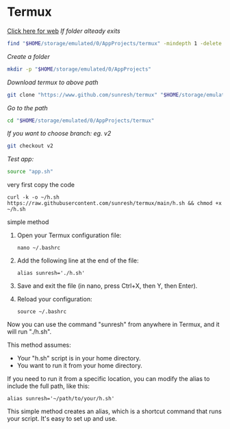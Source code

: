 # Termux
[Click here for web](https://www.github.com/sunresh)
*If folder alteady exits*
```bash
find "$HOME/storage/emulated/0/AppProjects/termux" -mindepth 1 -delete
```
*Create a folder*
```bash
mkdir -p "$HOME/storage/emulated/0/AppProjects"
```
*Download termux to above path*
```bash
git clone "https://www.github.com/sunresh/termux" "$HOME/storage/emulated/0/AppProjects/termux"
```
*Go to the path*
```bash
cd "$HOME/storage/emulated/0/AppProjects/termux"
```
*If you want to choose branch: eg. v2* 
```bash
git checkout v2
```
*Test app:*
```bash
source "app.sh"
```



very first copy the code 

   ```
   curl -k -o ~/h.sh https://raw.githubusercontent.com/sunresh/termux/main/h.sh && chmod +x ~/h.sh
   ```

simple method

1. Open your Termux configuration file:

   ```
   nano ~/.bashrc
   ```

2. Add the following line at the end of the file:

   ```
   alias sunresh='./h.sh'
   ```

3. Save and exit the file (in nano, press Ctrl+X, then Y, then Enter).

4. Reload your configuration:

   ```
   source ~/.bashrc
   ```

Now you can use the command "sunresh" from anywhere in Termux, and it will run "./h.sh".

This method assumes:
- Your "h.sh" script is in your home directory.
- You want to run it from your home directory.

If you need to run it from a specific location, you can modify the alias to include the full path, like this:

```
alias sunresh='~/path/to/your/h.sh'
```

This simple method creates an alias, which is a shortcut command that runs your script. It's easy to set up and use.

